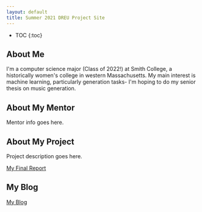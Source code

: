 ```yaml
---
layout: default
title: Summer 2021 DREU Project Site
---
```


* TOC
{:toc}

## About Me

I'm a computer science major (Class of 2022!) at Smith College, a historically women's college in western Massachusetts. My main interest is machine learning, particularly generation tasks- I'm hoping to do my senior thesis on music generation. 

## About My Mentor

Mentor info goes here.

## About My Project

Project description goes here.

[My Final Report](files/finalreport.pdf)

## My Blog

[My Blog](blog.html)
